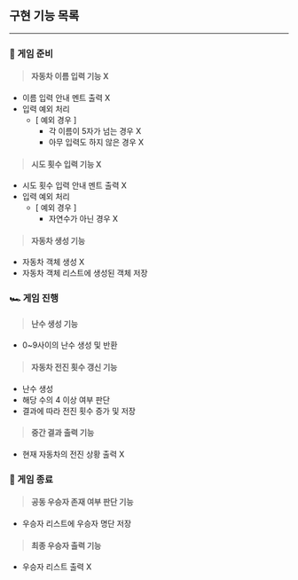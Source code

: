 ## 구현 기능 목록

---
### 🛞 게임 준비
> #### 자동차 이름 입력 기능 X
- 이름 입력 안내 멘트 출력 X
- 입력 예외 처리 
  - [ 예외 경우 ]
    - 각 이름이 5자가 넘는 경우 X
    - 아무 입력도 하지 않은 경우 X
> #### 시도 횟수 입력 기능 X
- 시도 횟수 입력 안내 멘트 출력 X
- 입력 예외 처리
  - [ 예외 경우 ]
    - 자연수가 아닌 경우 X
    
> #### 자동차 생성 기능
- 자동차 객체 생성 X
- 자동차 객체 리스트에 생성된 객체 저장

### 🏎️ 게임 진행
> #### 난수 생성 기능
- 0~9사이의 난수 생성 및 반환

> #### 자동차 전진 횟수 갱신 기능
- 난수 생성
- 해당 수의 4 이상 여부 판단
- 결과에 따라 전진 횟수 증가 및 저장

> #### 중간 결과 출력 기능
- 현재 자동차의 전진 상황 출력 X

### 🎉 게임 종료
> #### 공동 우승자 존재 여부 판단 기능
- 우승자 리스트에 우승자 명단 저장

> #### 최종 우승자 출력 기능
- 우승자 리스트 출력 X

